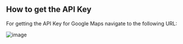 
## How to get the API Key

For getting the API Key for Google Maps navigate to the following URL:

![image](https://github.com/user-attachments/assets/06141d82-ce0c-473d-859d-241ca1f12234)

